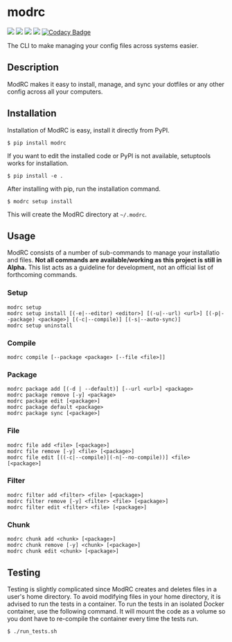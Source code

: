 # modrc
![](https://img.shields.io/pypi/v/modrc)
![](https://img.shields.io/pypi/status/modrc)
![](https://img.shields.io/github/license/sheldonkwoodward/modrc-cli.svg)
![](https://github.com/sheldonkwoodward/modrc-cli/workflows/tests/badge.svg)
[![Codacy Badge](https://api.codacy.com/project/badge/Grade/22a052d84a1f437e93e2364710a1f911)](https://www.codacy.com/manual/sheldonkwoodward/modrc?utm_source=github.com&amp;utm_medium=referral&amp;utm_content=sheldonkwoodward/modrc&amp;utm_campaign=Badge_Grade)

The CLI to make managing your config files across systems easier.

## Description
ModRC makes it easy to install, manage, and sync your dotfiles or any other config across all your computers.

## Installation
Installation of ModRC is easy, install it directly from PyPI.
```
$ pip install modrc
```

If you want to edit the installed code or PyPI is not available, setuptools works for installation.
```
$ pip install -e .
```

After installing with pip, run the installation command.
```
$ modrc setup install
```

This will create the ModRC directory at `~/.modrc`.

## Usage
ModRC consists of a number of sub-commands to manage your installatio and files. **Not all commands are available/working as this project is still in Alpha.** This list acts as a guideline for development, not an official list of forthcoming commands.

### Setup
```
modrc setup
modrc setup install [(-e|--editor) <editor>] [(-u|--url) <url>] [(-p|--package) <package>] [(-c|--compile)] [(-s|--auto-sync)]
modrc setup uninstall
```

### Compile
```
modrc compile [--package <package> [--file <file>]]
```

### Package
```
modrc package add [(-d | --default)] [--url <url>] <package>
modrc package remove [-y] <package>
modrc package edit [<package>]
modrc package default <package>
modrc package sync [<package>]
```

### File
```
modrc file add <file> [<package>]
modrc file remove [-y] <file> [<package>]
modrc file edit [((-c|--compile)|(-n|--no-compile))] <file> [<package>]
```

### Filter
```
modrc filter add <filter> <file> [<package>]
modrc filter remove [-y] <filter> <file> [<package>]
modrc filter edit <filter> <file> [<package>]
```

### Chunk
```
modrc chunk add <chunk> [<package>]
modrc chunk remove [-y] <chunk> [<package>]
modrc chunk edit <chunk> [<package>]
```

## Testing
Testing is slightly complicated since ModRC creates and deletes files in a user's home directory. To avoid modifying files in your home directory, it is advised to run the tests in a container. To run the tests in an isolated Docker container, use the following command. It will mount the code as a volume so you dont have to re-compile the container every time the tests run.
```
$ ./run_tests.sh
```
